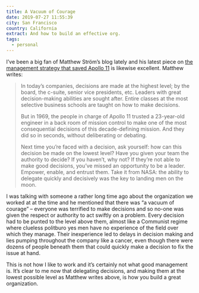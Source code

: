 ```yaml
---
title: A Vacuum of Courage
date: 2019-07-27 11:55:39
city: San Francisco
country: California
extract: And how to build an effective org.
tags:
  - personal
---
```


I’ve been a big fan of Matthew Ström’s blog lately and his latest piece on [the management strategy that saved Apollo 11](https://matthewstrom.com/writing/distributed-decision-making/) is likewise excellent. Matthew writes:

> In today’s companies, decisions are made at the highest level; by the board, the c-suite, senior vice presidents, etc. Leaders with great decision-making abilities are sought after. Entire classes at the most selective business schools are taught on how to make decisions.
>
> But in 1969, the people in charge of Apollo 11 trusted a 23-year-old engineer in a back room of mission control to make one of the most consequential decisions of this decade-defining mission. And they did so in seconds, without deliberating or debating.
>
> Next time you’re faced with a decision, ask yourself: how can this decision be made on the lowest level? Have you given your team the authority to decide? If you haven’t, why not? If they’re not able to make good decisions, you’ve missed an opportunity to be a leader. Empower, enable, and entrust them. Take it from NASA: the ability to delegate quickly and decisively was the key to landing men on the moon.

I was talking with someone a rather long time ago about the organization we worked at at the time and he mentioned that there was “a vacuum of courage” – everyone was terrified to make decisions and so no-one was given the respect or authority to act swiftly on a problem. Every decision had to be punted to the level above them, almost like a Communist regime where clueless politburo yes men have no experience of the field over which they manage. Their inexperience led to delays in decision making and lies pumping throughout the company like a cancer, even though there were dozens of people beneath them that could quickly make a decision to fix the issue at hand.

This is not how I like to work and it’s certainly not what good management is. It’s clear to me now that delegating decisions, and making them at the lowest possible level as Matthew writes above, is how you build a great organization.

